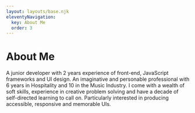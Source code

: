 ```yaml
---
layout: layouts/base.njk
eleventyNavigation:
  key: About Me
  order: 3
---
```


# About Me

A junior developer with 2 years experience of front-end, JavaScript frameworks and UI design. An imaginative and personable professional with 6 years in Hospitality and 10 in the Music Industry. I come with a wealth of soft skills, experience in creative problem solving and have a decade of self-directed learning to call on. Particularly interested in producing accessible, responsive and memorable UIs.

